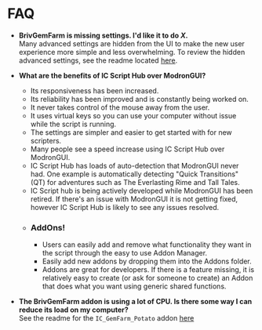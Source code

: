 # FAQ

* **BrivGemFarm is missing settings. I'd like it to do _X_.**   
Many advanced settings are hidden from the UI to make the new user experience more simple and less overwhelming. To review the hidden advanced settings, see the readme located [here](./Addons/IC_BrivGemFarm_Performance/SETTINGS.md).

* **What are the benefits of IC Script Hub over ModronGUI?** 
  * Its responsiveness has been increased.
  * Its reliability has been improved and is constantly being worked on.
  * It never takes control of the mouse away from the user.
  * It uses virtual keys so you can use your computer without issue while the script is running.
  * The settings are simpler and easier to get started with for new scripters.  
  * Many people see a speed increase using IC Script Hub over ModronGUI.
  * IC Script Hub has loads of auto-detection that ModronGUI never had. One example is automatically detecting "Quick Transitions" (QT) for adventures such as The Everlasting Rime and Tall Tales. 
  * IC Script hub is being actively developed while ModronGUI has been retired. If there's an issue with ModronGUI it is not getting fixed, however IC Script Hub is likely to see any issues resolved.
  * ### AddOns! 
    * Users can easily add and remove what functionality they want in the script through the easy to use Addon Manager. 
    * Easily add new addons by dropping them into the Addons folder.
    * Addons are great for developers. If there is a feature missing, it is relatively easy to create (or ask for someone to create) an Addon that does what you want using generic shared functions.

* **The BrivGemFarm addon is using a lot of CPU. Is there some way I can reduce its load on my computer?**  
See the readme for the ``IC_GemFarm_Potato`` addon [here](./Addons/IC_BrivGemFarm_Potato/README.md)